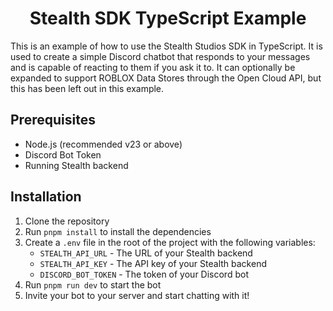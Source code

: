 <div align="center">
    <h1>Stealth SDK TypeScript Example</h1>
</div>

This is an example of how to use the Stealth Studios SDK in TypeScript.
It is used to create a simple Discord chatbot that responds to your messages and is capable of reacting to them if you ask it to.
It can optionally be expanded to support ROBLOX Data Stores through the Open Cloud API, but this has been left out in this example.

## Prerequisites

- Node.js (recommended v23 or above)
- Discord Bot Token
- Running Stealth backend

## Installation

1. Clone the repository
2. Run `pnpm install` to install the dependencies
3. Create a `.env` file in the root of the project with the following variables:
    - `STEALTH_API_URL` - The URL of your Stealth backend
    - `STEALTH_API_KEY` - The API key of your Stealth backend
    - `DISCORD_BOT_TOKEN` - The token of your Discord bot
4. Run `pnpm run dev` to start the bot
5. Invite your bot to your server and start chatting with it!
